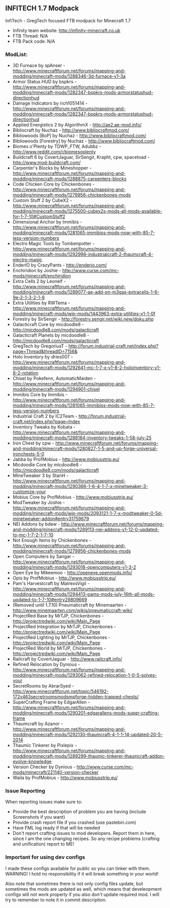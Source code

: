 ## INFITECH 1.7 Modpack

InfiTech - GregTech focused FTB modpack for Minecraft 1.7


* Infinity team website: http://infinity-minecraft.co.uk
* FTB Thread: N/A
* FTB Pack code: N/A

### ModList:
* 3D Furnace by spAnser - http://www.minecraftforum.net/forums/mapping-and-modding/minecraft-mods/1288346-3d-furnace-v1-3a
* Armor Status HUD by bspkrs - http://www.minecraftforum.net/forums/mapping-and-modding/minecraft-mods/1282347-bspkrs-mods-armorstatushud-directionhud
* Damage Indicators by rich1051414 - http://www.minecraftforum.net/forums/mapping-and-modding/minecraft-mods/1282347-bspkrs-mods-armorstatushud-directionhud
* Applied Energistics 2 by AlgorithmX - http://ae2.ae-mod.info/
* Bibliocraft by Nuchaz - http://www.bibliocraftmod.com/
* Bibliowoods [BoP] by Nuchaz - http://www.bibliocraftmod.com/
* Bibliowoods [Forestry] by Nuchaz - http://www.bibliocraftmod.com/
* Biomes o'Plenty by TDWP_FTW, Adubbz - http://www.reddit.com/r/biomesoplenty
* Buildcraft 6 by CovertJaguar, SirSengir, Krapht, cpw, spacetoad - http://www.mod-buildcraft.com/
* Carpenter's Blocks by Mineshopper - http://www.minecraftforum.net/forums/mapping-and-modding/minecraft-mods/1288875-carpenters-blocks
* Code Chicken Core by Chickenbones - http://www.minecraftforum.net/forums/mapping-and-modding/minecraft-mods/1279956-chickenbones-mods
* Custom Stuff 2 by CubeX2 - http://www.minecraftforum.net/forums/mapping-and-modding/minecraft-mods/1275500-cubex2s-mods-all-mods-available-for-1-7-10#CustomStuff2
* Dimensional Anchor by Immibis - http://www.minecraftforum.net/forums/mapping-and-modding/minecraft-mods/1281065-immibiss-mods-now-with-85-7-less-version-numbers
* Electro Magic Tools by Tombenpotter - http://www.minecraftforum.net/forums/mapping-and-modding/minecraft-mods/1292998-industrialcraft-2-thaumcraft-4-electro-magic
* EnderIO by CrazyPants - http://enderio.com/
* Enchiridion by Joshie - http://www.curse.com/mc-mods/minecraft/enchiridion
* Extra Cells 2 by Leonelf - http://www.minecraftforum.net/forums/mapping-and-modding/minecraft-mods/1289077-ae-add-on-m3gas-extracells-1-6-9e-2-1-3-2-1-8
* Extra Utilities by RWTema - http://www.minecraftforum.net/forums/mapping-and-modding/minecraft-mods/wip-mods/1443963-extra-utilities-v1-1-0f
* Forestry by SirSengir - http://forestry.sengir.net/wiki.new/doku.php
* Galacticraft Core by micdoodle8 - http://micdoodle8.com/mods/galacticraft
* Galacticraft Planets by micdoodle8 - http://micdoodle8.com/mods/galacticraft
* GregTech by GregoriusT - http://forum.industrial-craft.net/index.php?page=Thread&threadID=7156&
* Holo Inventory by dries007 - http://www.minecraftforum.net/forums/mapping-and-modding/minecraft-mods/1292641-mc-1-7-x-v1-8-2-holoinventory-v1-8-2-rotation
* Chisel by Pokefenn, AutomaticMaiden - http://www.minecraftforum.net/forums/mapping-and-modding/minecraft-mods/1294901-chisel
* Immibis Core by Immibis - http://www.minecraftforum.net/forums/mapping-and-modding/minecraft-mods/1281065-immibiss-mods-now-with-85-7-less-version-numbers
* Industrial Craft 2 by IC2Team - http://forum.industrial-craft.net/index.php?page=Index
* Inventory Tweaks by Kobata - http://www.minecraftforum.net/forums/mapping-and-modding/minecraft-mods/1288184-inventory-tweaks-1-58-july-25
* Iron Chest by cpw - http://www.minecraftforum.net/forums/mapping-and-modding/minecraft-mods/1280827-1-5-and-up-forge-universal-ironchests-5-0
* Jabba by ProfMobius - http://www.mobiusstrip.eu/
* Micdoodle Core by micdoodle8 - http://micdoodle8.com/mods/galacticraft
* MineTweaker 3 by StanH - http://www.minecraftforum.net/forums/mapping-and-modding/minecraft-mods/1290366-1-6-4-1-7-x-minetweaker-3-customize-your
* Mobius Core by ProfMobius - http://www.mobiusstrip.eu/
* ModTweaker by Joshie - http://www.minecraftforum.net/forums/mapping-and-modding/minecraft-mods/wip-mods/2093121-1-7-x-modtweaker-0-5d-minetweaker-addon#entry31759679
* NEI Addons by bdew - http://www.minecraftforum.net/forums/mapping-and-modding/minecraft-mods/1289113-nei-addons-v1-12-0-updated-to-mc-1-7-2-1-7-10
* Not Enough Items by Chickenbones - http://www.minecraftforum.net/forums/mapping-and-modding/minecraft-mods/1279956-chickenbones-mods
* Open Computers by Sangar - http://www.minecraftforum.net/forums/mapping-and-modding/minecraft-mods/1293018-opencomputers-v1-3-2
* Open Eye by Mikeemoo - http://openeye.openmods.info/
* Opis by ProfMobius - http://www.mobiusstrip.eu/
* Pam's Harvestcraft by MatrexsVigil - http://www.minecraftforum.net/forums/mapping-and-modding/minecraft-mods/1294413-pams-mods-july-16th-all-mods-updated-to-1-7-10#entry29809669
* (Removed until 1.7.10) Pneumaticraft by Minemaarten - http://www.minemaarten.com/wikis/pneumaticcraft-wiki/
* ProjectRed Base by MrTJP, Chickenbones - http://projectredwiki.com/wiki/Main_Page
* ProjectRed Integration by MrTJP, Chickenbones - http://projectredwiki.com/wiki/Main_Page
* ProjectRed Lighting by MrTJP, Chickenbones - http://projectredwiki.com/wiki/Main_Page
* ProjectRed World by MrTJP, Chickenbones - http://projectredwiki.com/wiki/Main_Page
* Railcraft by CovertJaguar - http://www.railcraft.info/
* Refined Relocation by Dynious - http://www.minecraftforum.net/forums/mapping-and-modding/minecraft-mods/1293062-refined-relocation-1-0-5-solves-your
* SecretRooms by AbrarSyed - http://www.minecraftforum.net/topic/546192-172v463secretroomsmodsmpforge-hidden-trapped-chests/
* SuperCrafting Frame by EdgarAllen - http://www.minecraftforum.net/forums/mapping-and-modding/minecraft-mods/1290201-edgarallens-mods-super-crafting-frame
* Thaumcraft by Azanor - http://www.minecraftforum.net/forums/mapping-and-modding/minecraft-mods/1292130-thaumcraft-4-1-1-14-updated-20-5-2014
* Thaumic Tinkerer by Pixlepix - http://www.minecraftforum.net/forums/mapping-and-modding/minecraft-mods/1289299-thaumic-tinkerer-thaumcraft-addon-evolve-knowledge
* Version Checker by Dynious - http://www.curse.com/mc-mods/minecraft/221140-version-checker
* Waila by ProfMobius - http://www.mobiusstrip.eu/


### Issue Reporting
When reporting issues make sure to:
* Provide the best description of problem you are having (include Screenshots if you want)
* Provide crash report file if you crashed (use pastebin.com)
* Have FML log ready if that will be needed
* Don't report crafting issues to mod developers. Report them in here, since I am the one changing recipes. So any recipe problems (crafting and unification) report to ME!

### Important for using dev configs
I made these configs available for public so you can tinker with them. WARNING! I hold no responsibility if it will break something in your world!

Also note that sometimes there is not only config files update, but sometimes the mods are updated as well, which means that develeopment configs will not work properly if you also don't update required mod. I will try to remember to note it in commit description.
